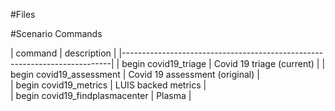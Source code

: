 #Files



#Scenario Commands

| command                         | description                             |
|---------------------------------------------------------------------------|
| begin covid19_triage            | Covid 19 triage (current)               |
| begin covid19_assessment        | Covid 19 assessment (original)          |  
| begin covid19_metrics           | LUIS backed metrics                     |        
| begin covid19_findplasmacenter  | Plasma                                  |
